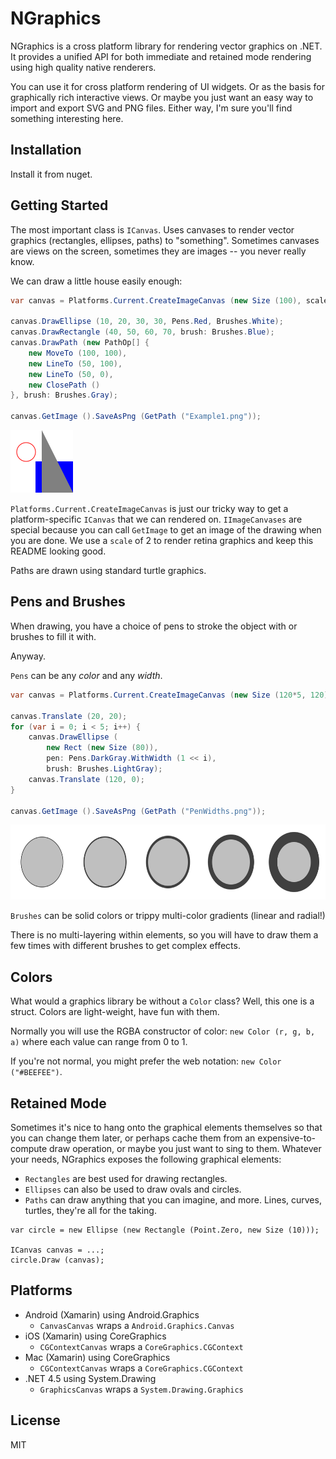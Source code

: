 # NGraphics

NGraphics is a cross platform library for rendering vector graphics on .NET. It provides a unified API for both immediate and retained mode rendering using high quality native renderers.

You can use it for cross platform rendering of UI widgets. Or as the basis for graphically rich interactive views. Or maybe you just want an easy way to import and export SVG and PNG files. Either way, I'm sure you'll find something interesting here.



## Installation

Install it from nuget.



## Getting Started

The most important class is `ICanvas`. Uses canvases to render vector graphics (rectangles, ellipses, paths) to "something". Sometimes canvases are views on the screen, sometimes they are images -- you never really know.

We can draw a little house easily enough:

```csharp
var canvas = Platforms.Current.CreateImageCanvas (new Size (100), scale: 2);

canvas.DrawEllipse (10, 20, 30, 30, Pens.Red, Brushes.White);
canvas.DrawRectangle (40, 50, 60, 70, brush: Brushes.Blue);
canvas.DrawPath (new PathOp[] {	
	new MoveTo (100, 100),
	new LineTo (50, 100),
	new LineTo (50, 0),
	new ClosePath ()
}, brush: Brushes.Gray);

canvas.GetImage ().SaveAsPng (GetPath ("Example1.png"));
```

<img src="TestResults/Example1-Mac.png" width="100" height="100" />

`Platforms.Current.CreateImageCanvas` is just our tricky way to get a platform-specific `ICanvas` that we can rendered on. `IImageCanvases` are special because you can call `GetImage` to get an image of the drawing when you are done. We use a `scale` of 2 to render retina graphics and keep this README looking good.

Paths are drawn using standard turtle graphics.



## Pens and Brushes

When drawing, you have a choice of pens to stroke the object with or brushes to fill it with.

Anyway.

`Pens` can be any *color* and any *width*.

```csharp
var canvas = Platforms.Current.CreateImageCanvas (new Size (120*5, 120), scale: 2);

canvas.Translate (20, 20);
for (var i = 0; i < 5; i++) {
	canvas.DrawEllipse (
		new Rect (new Size (80)),
		pen: Pens.DarkGray.WithWidth (1 << i),
		brush: Brushes.LightGray);
	canvas.Translate (120, 0);
}

canvas.GetImage ().SaveAsPng (GetPath ("PenWidths.png"));
```

<img src="TestResults/PenWidths-Mac.png" width="600" height="120" />


`Brushes` can be solid colors or trippy multi-color gradients (linear and radial!)

There is no multi-layering within elements, so you will have to draw them a few times with different brushes to get complex effects.


## Colors

What would a graphics library be without a `Color` class? Well, this one is a struct. Colors are light-weight, have fun with them.

Normally you will use the RGBA constructor of color: `new Color (r, g, b, a)` where each value can range from 0 to 1.

If you're not normal, you might prefer the web notation: `new Color ("#BEEFEE")`.



## Retained Mode

Sometimes it's nice to hang onto the graphical elements themselves so that you can change them later, or perhaps cache them from an expensive-to-compute draw operation, or maybe you just want to sing to them. Whatever your needs, NGraphics exposes the following graphical elements:

* `Rectangles` are best used for drawing rectangles.
* `Ellipses` can also be used to draw ovals and circles.
* `Paths` can draw anything that you can imagine, and more. Lines, curves, turtles, they're all for the taking.


```charp
var circle = new Ellipse (new Rectangle (Point.Zero, new Size (10)));

ICanvas canvas = ...;
circle.Draw (canvas);
```

## Platforms


* Android (Xamarin) using Android.Graphics
	- `CanvasCanvas` wraps a `Android.Graphics.Canvas`
* iOS (Xamarin) using CoreGraphics
	- `CGContextCanvas` wraps a `CoreGraphics.CGContext`
* Mac (Xamarin) using CoreGraphics
	- `CGContextCanvas` wraps a `CoreGraphics.CGContext`
* .NET 4.5 using System.Drawing
	- `GraphicsCanvas` wraps a `System.Drawing.Graphics`



## License

MIT

